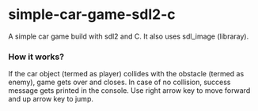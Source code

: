 # simple-car-game-sdl2-c
A simple car game build with sdl2 and C. It also uses sdl_image (libraray).
### How it works?
If the car object (termed as player) collides with the obstacle (termed as enemy), game gets over and closes. In case of no collision, success message gets printed in the console.
Use right arrow key to move forward and up arrow key to jump.